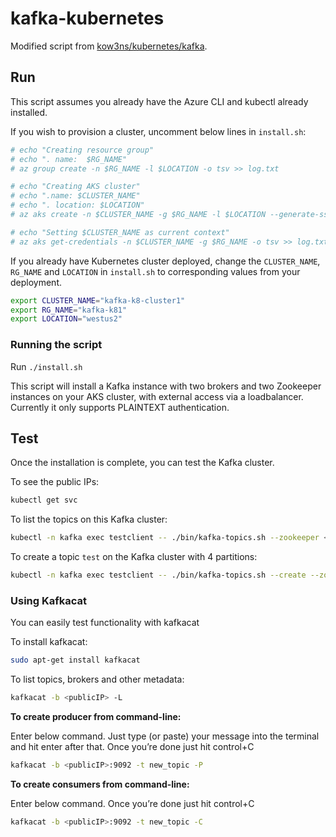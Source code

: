 # kafka-kubernetes

Modified script from [kow3ns/kubernetes/kafka](https://github.com/kow3ns/kubernetes-kafka/).

## Run

This script assumes you already have the Azure CLI and kubectl already installed.

If you wish to provision a cluster, uncomment below lines in ```install.sh```:

```bash
# echo "Creating resource group"
# echo ". name:  $RG_NAME"
# az group create -n $RG_NAME -l $LOCATION -o tsv >> log.txt

# echo "Creating AKS cluster"
# echo ".name: $CLUSTER_NAME"
# echo ". location: $LOCATION"
# az aks create -n $CLUSTER_NAME -g $RG_NAME -l $LOCATION --generate-ssh-keys -o tsv >> log.txt

# echo "Setting $CLUSTER_NAME as current context"
# az aks get-credentials -n $CLUSTER_NAME -g $RG_NAME -o tsv >> log.txt
```

If you already have Kubernetes cluster deployed, change the ```CLUSTER_NAME```, ```RG_NAME``` and ```LOCATION``` in ```install.sh``` to corresponding values from your deployment.

```bash
export CLUSTER_NAME="kafka-k8-cluster1"
export RG_NAME="kafka-k81"
export LOCATION="westus2"
```

### Running the script

Run ```./install.sh```

This script will install a Kafka instance with two brokers and two Zookeeper instances on your AKS cluster, with external access via a loadbalancer. Currently it only supports PLAINTEXT authentication.

## Test

Once the installation is complete, you can test the Kafka cluster.

To see the public IPs:

```bash
kubectl get svc
```

To list the topics on this Kafka cluster:

```bash
kubectl -n kafka exec testclient -- ./bin/kafka-topics.sh --zookeeper <publicIP>:2181 --list
```

To create a topic ```test``` on the Kafka cluster with 4 partitions:

```bash
kubectl -n kafka exec testclient -- ./bin/kafka-topics.sh --create --zookeeper <zookeeper_IP>:2181 --replication-factor 1 --partitions 4 --topic test
```

### Using Kafkacat

You can easily test functionality with kafkacat

To install kafkacat:

```bash
sudo apt-get install kafkacat
```

To list topics, brokers and other metadata:

```bash
kafkacat -b <publicIP> -L
```

**To create producer from command-line:**

Enter below command. Just type (or paste) your message into the terminal and hit enter after that.
Once you’re done just hit control+C

```bash
kafkacat -b <publicIP>:9092 -t new_topic -P
```

**To create consumers from command-line:**

Enter below command. Once you’re done just hit control+C

```bash
kafkacat -b <publicIP>:9092 -t new_topic -C
```
